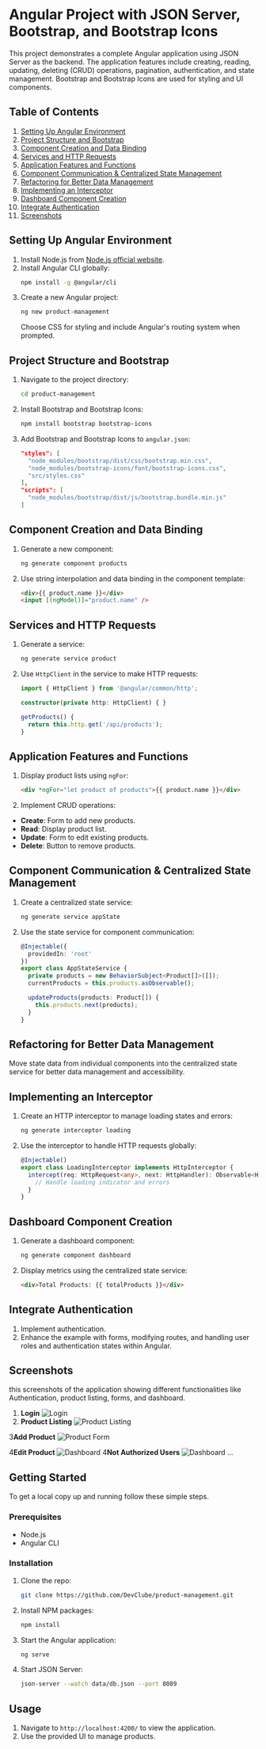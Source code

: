 # Angular Project with JSON Server, Bootstrap, and Bootstrap Icons

This project demonstrates a complete Angular application using JSON Server as the backend. The application features include creating, reading, updating, deleting (CRUD) operations, pagination, authentication, and state management. Bootstrap and Bootstrap Icons are used for styling and UI components.

## Table of Contents
1. [Setting Up Angular Environment](#setting-up-angular-environment)
2. [Project Structure and Bootstrap](#project-structure-and-bootstrap)
3. [Component Creation and Data Binding](#component-creation-and-data-binding)
4. [Services and HTTP Requests](#services-and-http-requests)
5. [Application Features and Functions](#application-features-and-functions)
6. [Component Communication & Centralized State Management](#component-communication--centralized-state-management)
7. [Refactoring for Better Data Management](#refactoring-for-better-data-management)
8. [Implementing an Interceptor](#implementing-an-interceptor)
9. [Dashboard Component Creation](#dashboard-component-creation)
10. [Integrate Authentication](#Integrate-Authentication)
11. [Screenshots](#screenshots)

## Setting Up Angular Environment
1. Install Node.js from [Node.js official website](https://nodejs.org/).
2. Install Angular CLI globally:
   ```bash
   npm install -g @angular/cli
   ```
3. Create a new Angular project:
   ```bash
   ng new product-management
   ```
   Choose CSS for styling and include Angular's routing system when prompted.

## Project Structure and Bootstrap
1. Navigate to the project directory:
   ```bash
   cd product-management
   ```
2. Install Bootstrap and Bootstrap Icons:
   ```bash
   npm install bootstrap bootstrap-icons
   ```
3. Add Bootstrap and Bootstrap Icons to `angular.json`:
   ```json
   "styles": [
     "node_modules/bootstrap/dist/css/bootstrap.min.css",
     "node_modules/bootstrap-icons/font/bootstrap-icons.css",
     "src/styles.css"
   ],
   "scripts": [
     "node_modules/bootstrap/dist/js/bootstrap.bundle.min.js"
   ]
   ```

## Component Creation and Data Binding
1. Generate a new component:
   ```bash
   ng generate component products
   ```
2. Use string interpolation and data binding in the component template:
   ```html
   <div>{{ product.name }}</div>
   <input [(ngModel)]="product.name" />
   ```

## Services and HTTP Requests
1. Generate a service:
   ```bash
   ng generate service product
   ```
2. Use `HttpClient` in the service to make HTTP requests:
   ```typescript
   import { HttpClient } from '@angular/common/http';
   
   constructor(private http: HttpClient) { }

   getProducts() {
     return this.http.get('/api/products');
   }
   ```

## Application Features and Functions
1. Display product lists using `ngFor`:
   ```html
   <div *ngFor="let product of products">{{ product.name }}</div>
   ```
2. Implement CRUD operations:
  - **Create**: Form to add new products.
  - **Read**: Display product list.
  - **Update**: Form to edit existing products.
  - **Delete**: Button to remove products.

## Component Communication & Centralized State Management
1. Create a centralized state service:
   ```bash
   ng generate service appState
   ```
2. Use the state service for component communication:
   ```typescript
   @Injectable({
     providedIn: 'root'
   })
   export class AppStateService {
     private products = new BehaviorSubject<Product[]>([]);
     currentProducts = this.products.asObservable();
   
     updateProducts(products: Product[]) {
       this.products.next(products);
     }
   }
   ```

## Refactoring for Better Data Management
Move state data from individual components into the centralized state service for better data management and accessibility.

## Implementing an Interceptor
1. Create an HTTP interceptor to manage loading states and errors:
   ```bash
   ng generate interceptor loading
   ```
2. Use the interceptor to handle HTTP requests globally:
   ```typescript
   @Injectable()
   export class LoadingInterceptor implements HttpInterceptor {
     intercept(req: HttpRequest<any>, next: HttpHandler): Observable<HttpEvent<any>> {
       // Handle loading indicator and errors
     }
   }
   ```

## Dashboard Component Creation
1. Generate a dashboard component:
   ```bash
   ng generate component dashboard
   ```
2. Display metrics using the centralized state service:
   ```html
   <div>Total Products: {{ totalProducts }}</div>
   ```

## Integrate Authentication
1. Implement authentication.
2. Enhance the example with forms, modifying routes, and handling user roles and authentication states within Angular.

## Screenshots
this screenshots of the application showing different functionalities like Authentication, product listing, forms, and dashboard.

1. **Login**
   ![Login](screenshots/login.png)
2. **Product Listing**
   ![Product Listing](screenshots/products-listing.png)

3**Add Product**
   ![Product Form](screenshots/add-product.png)

4**Edit Product**
   ![Dashboard](screenshots/edit-product.png)
4**Not Authorized Users**
   ![Dashboard](screenshots/not-authorize.png)
...
## Getting Started

To get a local copy up and running follow these simple steps.

### Prerequisites

- Node.js
- Angular CLI

### Installation

1. Clone the repo:
   ```bash
   git clone https://github.com/DevClube/product-management.git
   ```
2. Install NPM packages:
   ```bash
   npm install
   ```
3. Start the Angular application:
   ```bash
   ng serve
   ```
4. Start JSON Server:
   ```bash
   json-server --watch data/db.json --port 8089
   ```

## Usage

1. Navigate to `http://localhost:4200/` to view the application.
2. Use the provided UI to manage products.
